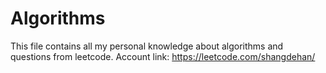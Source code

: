 # Algorithms
This file contains all my personal knowledge about algorithms and questions from leetcode.
Account link: https://leetcode.com/shangdehan/
